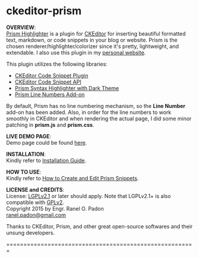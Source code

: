 ckeditor-prism
================
<strong>OVERVIEW</strong>:<br>
<a href="http://ckeditor.com/addon/prism">Prism Highlighter</a> is a plugin for <a href="http://ckeditor.com">CKEditor</a> for inserting beautiful formatted text, markdown, or code snippets in your blog or website. Prism is the chosen renderer/highlighter/colorizer since it's pretty, lightweight, and extendable. I also use this plugin in my [personal website](http://www.ranelpadon.com/content/practical-regex-part-12-common-operators).

This plugin utilizes the following libraries: <br>
<ul>
  <li><a href="http://ckeditor.com/addon/codesnippet">CKEditor Code Snippet Plugin</a></li>
    <li><a href="http://docs.ckeditor.com/#!/api/CKEDITOR.plugins.codesnippet.highlighter">CKEditor Code Snippet API</a></li>
  <li><a href="http://prismjs.com/">Prism Syntax Highlighter with Dark Theme</a></li>
  <li><a href="http://prismjs.com/plugins/line-numbers/">Prism Line Numbers Add-on</a></li>
</ul>

By default, Prism has no line numbering mechanism, so the **Line Number** add-on has been added. Also, in order for the line numbers to work smoothly in CKEditor and when rendering the actual page, I did some minor patching in **prism.js** and **prism.css**.

<strong>LIVE DEMO PAGE</strong>:<br>
Demo page could be found <a href="http://www.ranelpadon.com/sites/all/libraries/ckeditor/plugins/prism/demo/index.html">here</a>.

<strong>INSTALLATION</strong>:<br>
Kindly refer to <a href="https://github.com/ranelpadon/ckeditor-prism/blob/master/Installation%20Guide.txt">Installation Guide</a>.

<strong>HOW TO USE</strong>:<br>
Kindly refer to <a href="https://github.com/ranelpadon/ckeditor-prism/blob/master/Creating%20and%20Editing%20Code%20Snippets.txt">How to Create and Edit Prism Snippets</a>.

<strong>LICENSE and CREDITS</strong>:<br>
License: <a href="https://www.gnu.org/licenses/lgpl-2.1.txt">LGPLv2.1</a> or later should apply. Note that LGPLv2.1+ is also compatible with <a href="https://www.drupal.org/node/1475972#gplv2-compatible-licenses">GPLv2</a>.<br>
Copyright 2015 by Engr. Ranel O. Padon<br>
ranel.padon@gmail.com<br>

Thanks to CKEditor, Prism, and other great open-source softwares and their unsung developers.<br>

=======================================================








